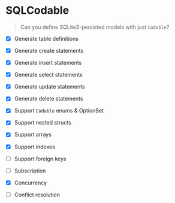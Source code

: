 # SQLCodable
> Can you define SQLite3-persisted models with just `Codable`?

- [x] Generate table definitions
- [x] Generate create statements
- [x] Generate insert statements
- [x] Generate select statements
- [x] Generate update statements
- [x] Generate delete statements
- [x] Support `Codable` enums & OptionSet
- [x] Support nested structs
- [x] Support arrays
- [x] Support indexes
- [ ] Support foreign keys

- [ ] Subscription
- [x] Concurrency
- [ ] Conflict resolution
